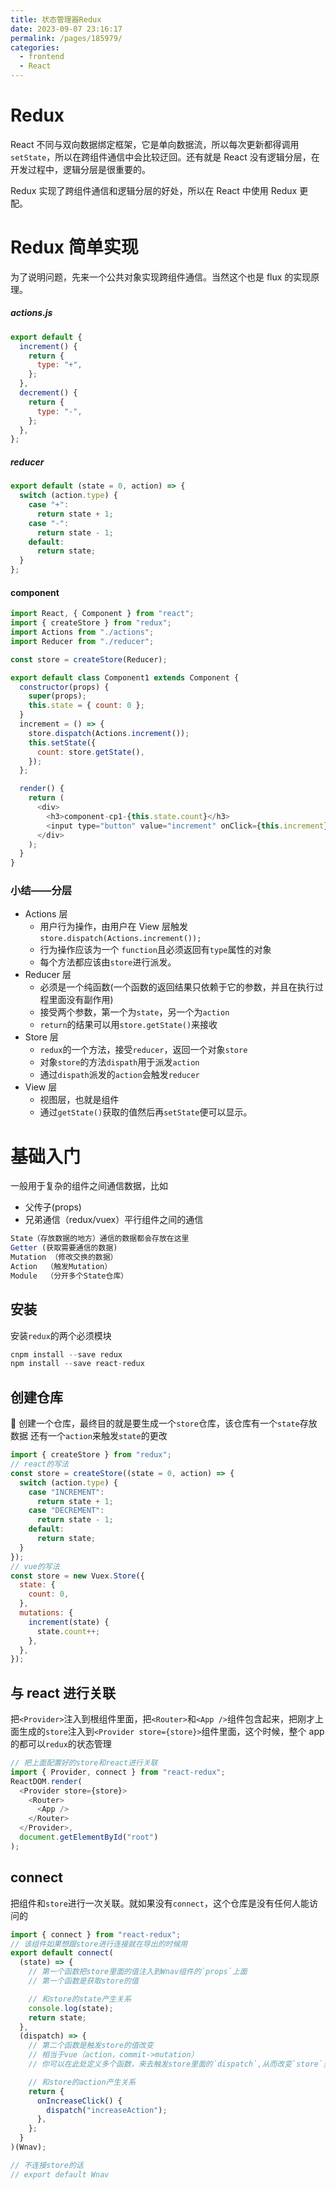 ```yaml
---
title: 状态管理器Redux
date: 2023-09-07 23:16:17
permalink: /pages/185979/
categories:
  - frontend
  - React
---
```

# Redux

React 不同与双向数据绑定框架，它是单向数据流，所以每次更新都得调用`setState`，所以在跨组件通信中会比较迂回。还有就是 React 没有逻辑分层，在开发过程中，逻辑分层是很重要的。

Redux 实现了跨组件通信和逻辑分层的好处，所以在 React 中使用 Redux 更配。

# Redux 简单实现

为了说明问题，先来一个公共对象实现跨组件通信。当然这个也是 flux 的实现原理。

##### actions.js

```javascript
export default {
  increment() {
    return {
      type: "+",
    };
  },
  decrement() {
    return {
      type: "-",
    };
  },
};
```

##### reducer

```javascript
export default (state = 0, action) => {
  switch (action.type) {
    case "+":
      return state + 1;
    case "-":
      return state - 1;
    default:
      return state;
  }
};
```

#### component

```javascript
import React, { Component } from "react";
import { createStore } from "redux";
import Actions from "./actions";
import Reducer from "./reducer";

const store = createStore(Reducer);

export default class Component1 extends Component {
  constructor(props) {
    super(props);
    this.state = { count: 0 };
  }
  increment = () => {
    store.dispatch(Actions.increment());
    this.setState({
      count: store.getState(),
    });
  };

  render() {
    return (
      <div>
        <h3>component-cp1-{this.state.count}</h3>
        <input type="button" value="increment" onClick={this.increment} />
      </div>
    );
  }
}
```

### 小结——分层

- Actions 层
  - 用户行为操作，由用户在 View 层触发 `store.dispatch(Actions.increment());`
  - 行为操作应该为一个 `function`且必须返回有`type`属性的对象
  - 每个方法都应该由`store`进行派发。
- Reducer 层
  - 必须是一个纯函数(一个函数的返回结果只依赖于它的参数，并且在执行过程里面没有副作用)
  - 接受两个参数，第一个为`state`，另一个为`action`
  - `return`的结果可以用`store.getState()`来接收
- Store 层
  - `redux`的一个方法，接受`reducer`，返回一个对象`store`
  - 对象`store`的方法`dispath`用于派发`action`
  - 通过`dispath`派发的`action`会触发`reducer`
- View 层
  - 视图层，也就是组件
  - 通过`getState()`获取的值然后再`setState`便可以显示。

# 基础入门

一般用于复杂的组件之间通信数据，比如

- 父传子(props)
- 兄弟通信（redux/vuex）平行组件之间的通信

```js
State（存放数据的地方）通信的数据都会存放在这里
Getter (获取需要通信的数据)
Mutation （修改交换的数据）
Action  （触发Mutation）
Module  （分开多个State仓库）
```

## 安装

安装`redux`的两个必须模块

```js
cnpm install --save redux
npm install --save react-redux
```

## 创建仓库

 创建一个仓库，最终目的就是要生成一个`store`仓库，该仓库有一个`state`存放数据
还有一个`action`来触发`state`的更改

```js
import { createStore } from "redux";
// react的写法
const store = createStore((state = 0, action) => {
  switch (action.type) {
    case "INCREMENT":
      return state + 1;
    case "DECREMENT":
      return state - 1;
    default:
      return state;
  }
});
// vue的写法
const store = new Vuex.Store({
  state: {
    count: 0,
  },
  mutations: {
    increment(state) {
      state.count++;
    },
  },
});
```

## 与 react 进行关联

把`<Provider>`注入到根组件里面，把`<Router>`和`<App />`组件包含起来，把刚才上面生成的`store`注入到`<Provider store={store}>`组件里面，这个时候，整个 app 的都可以`redux`的状态管理

```js
// 把上面配置好的store和react进行关联
import { Provider, connect } from "react-redux";
ReactDOM.render(
  <Provider store={store}>
    <Router>
      <App />
    </Router>
  </Provider>,
  document.getElementById("root")
);
```

## connect

把组件和`store`进行一次关联。就如果没有`connect`，这个仓库是没有任何人能访问的

```js
import { connect } from "react-redux";
// 该组件如果想跟store进行连接就在导出的时候用
export default connect(
  (state) => {
    // 第一个函数把store里面的值注入到Wnav组件的`props`上面
    // 第一个函数是获取store的值

    // 和store的state产生关系
    console.log(state);
    return state;
  },
  (dispatch) => {
    // 第二个函数是触发store的值改变
    // 相当于vue（action，commit->mutation）
    // 你可以在此处定义多个函数，来去触发store里面的`dispatch`,从而改变`store`里面的值

    // 和store的action产生关系
    return {
      onIncreaseClick() {
        dispatch("increaseAction");
      },
    };
  }
)(Wnav);

// 不连接store的话
// export default Wnav
```
